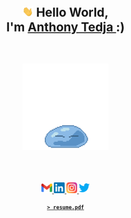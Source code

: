 <br>
<h1 align="center">
  <img src="assets/wave.gif" width="25px">
  Hello World, <br> I'm
  <a href="https://anthonytedja.github.io/">
    Anthony Tedja
  </a> :)
  <br><br><br>
  <a href="http://www.chickenroad.org/">
    <img src="assets/rimuru.gif" width="200px">
  </a>
</h1>
<br><br>
<p align="center">
  <a href="mailto:anthonytedja27@gmail.com">
    <img alt="Anthony's Email" width="25px" src="assets/gmail.svg" />
  </a>
  <a href="https://www.linkedin.com/in/anthonytedja/">
    <img alt="Anthony's LinkedIn" width="25px" src="assets/linkedin.svg" />
  </a>
  <a href="https://www.instagram.com/anthonytedja/">
    <img alt="Anthony's Instagram" width="25px" src="assets/instagram.svg" />
  </a>
  <a href="https://twitter.com/anthonytedja27">
    <img alt="Anthony's Twitter" width="25px" src="assets/twitter.svg" />
  </a>
</p>
<a href="https://anthonytedja.github.io/resume.pdf"><h4 align="center"><code>> resume.pdf</code></h4></a>
